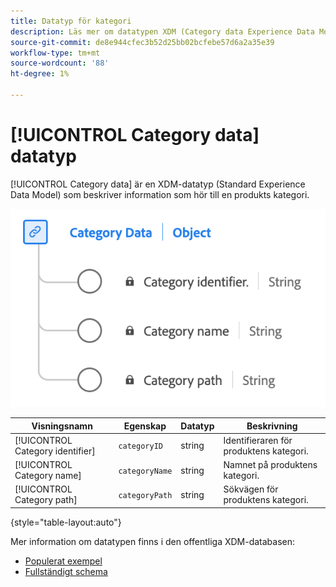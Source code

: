 ```yaml
---
title: Datatyp för kategori
description: Läs mer om datatypen XDM (Category data Experience Data Model).
source-git-commit: de8e944cfec3b52d25bb02bcfebe57d6a2a35e39
workflow-type: tm+mt
source-wordcount: '88'
ht-degree: 1%

---
```


# [!UICONTROL Category data] datatyp

[!UICONTROL Category data] är en XDM-datatyp (Standard Experience Data Model) som beskriver information som hör till en produkts kategori.

![Ett diagram över datatypen för kategorin.](../images/data-types/category-data.png)

| Visningsnamn | Egenskap | Datatyp | Beskrivning |
|-----------------|--------------------|-----------|------------------------------------------|
| [!UICONTROL Category identifier] | `categoryID` | string | Identifieraren för produktens kategori. |
| [!UICONTROL Category name] | `categoryName` | string | Namnet på produktens kategori. |
| [!UICONTROL Category path] | `categoryPath` | string | Sökvägen för produktens kategori. |

{style="table-layout:auto"}

Mer information om datatypen finns i den offentliga XDM-databasen:

* [Populerat exempel](https://github.com/adobe/xdm/blob/master/components/datatypes/categorydata.example.1.json)
* [Fullständigt schema](https://github.com/adobe/xdm/blob/master/components/datatypes/categorydata.schema.json)
